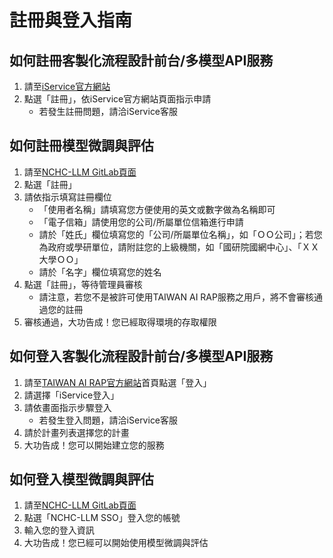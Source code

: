 # 註冊與登入指南

## 如何註冊客製化流程設計前台/多模型API服務
1. 請至[iService官方網站](https://iservice.nchc.org.tw/nchc_service/index.php)
2. 點選「註冊」，依iService官方網站頁面指示申請
	- 若發生註冊問題，請洽iService客服
## 如何註冊模型微調與評估
1. 請至[NCHC-LLM GitLab頁面](https://gitlab.genai.nchc.org.tw/users/sign_in)
2. 點選「註冊」
3. 請依指示填寫註冊欄位
	- 「使用者名稱」請填寫您方便使用的英文或數字做為名稱即可
	- 「電子信箱」請使用您的公司/所屬單位信箱進行申請
	- 	請於「姓氏」欄位填寫您的「公司/所屬單位名稱」，如「ＯＯ公司」；若您為政府或學研單位，請附註您的上級機關，如「國研院國網中心」、「ＸＸ大學ＯＯ」
	- 請於「名字」欄位填寫您的姓名
4. 點選「註冊」，等待管理員審核
	- 請注意，若您不是被許可使用TAIWAN AI RAP服務之用戶，將不會審核通過您的註冊
5. 審核通過，大功告成！您已經取得環境的存取權限

## 如何登入客製化流程設計前台/多模型API服務
1. 請至[TAIWAN AI RAP官方網站](https://rhap.genai.nchc.org.tw/)首頁點選「登入」
2. 請選擇「iService登入」
3. 請依畫面指示步驟登入
	- 若發生登入問題，請洽iService客服
4. 請於計畫列表選擇您的計畫
5. 大功告成！您可以開始建立您的服務

## 如何登入模型微調與評估
1. 請至[NCHC-LLM GitLab頁面](https://gitlab.genai.nchc.org.tw/users/sign_in)
2. 點選「NCHC-LLM SSO」登入您的帳號
3. 輸入您的登入資訊
4. 大功告成！您已經可以開始使用模型微調與評估